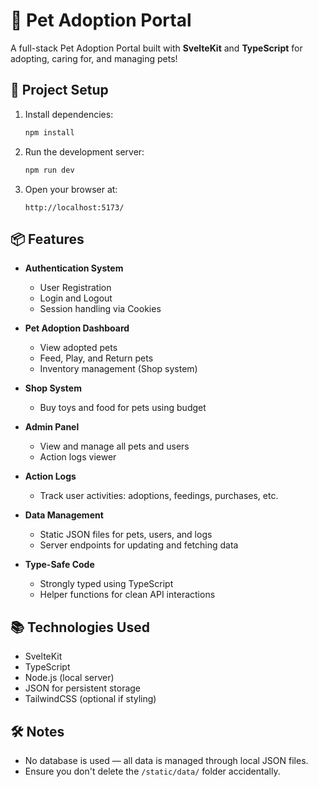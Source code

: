 # 🐾 Pet Adoption Portal

A full-stack Pet Adoption Portal built with **SvelteKit** and **TypeScript** for adopting, caring for, and managing pets!

## 🚀 Project Setup

1. Install dependencies:
    ```bash
    npm install
    ```

2. Run the development server:
    ```bash
    npm run dev
    ```

3. Open your browser at:
    ```
    http://localhost:5173/
    ```

## 📦 Features

- **Authentication System**
  - User Registration
  - Login and Logout
  - Session handling via Cookies

- **Pet Adoption Dashboard**
  - View adopted pets
  - Feed, Play, and Return pets
  - Inventory management (Shop system)

- **Shop System**
  - Buy toys and food for pets using budget

- **Admin Panel**
  - View and manage all pets and users
  - Action logs viewer

- **Action Logs**
  - Track user activities: adoptions, feedings, purchases, etc.

- **Data Management**
  - Static JSON files for pets, users, and logs
  - Server endpoints for updating and fetching data

- **Type-Safe Code**
  - Strongly typed using TypeScript
  - Helper functions for clean API interactions

## 📚 Technologies Used

- SvelteKit
- TypeScript
- Node.js (local server)
- JSON for persistent storage
- TailwindCSS (optional if styling)

## 🛠️ Notes

- No database is used — all data is managed through local JSON files.
- Ensure you don't delete the `/static/data/` folder accidentally.
